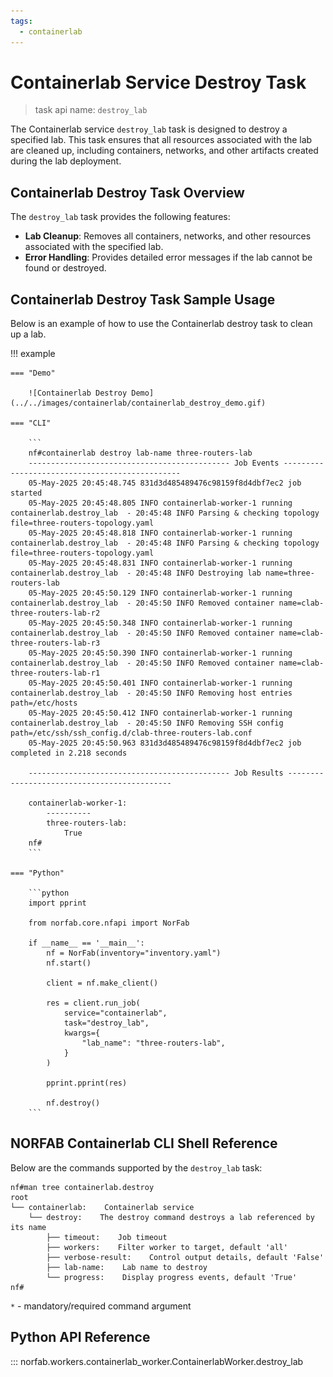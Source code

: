 ```yaml
---
tags:
  - containerlab
---
```


# Containerlab Service Destroy Task

> task api name: `destroy_lab`

The Containerlab service `destroy_lab` task is designed to destroy a specified lab. This task ensures that all resources associated with the lab are cleaned up, including containers, networks, and other artifacts created during the lab deployment.

## Containerlab Destroy Task Overview

The `destroy_lab` task provides the following features:

- **Lab Cleanup**: Removes all containers, networks, and other resources associated with the specified lab.
- **Error Handling**: Provides detailed error messages if the lab cannot be found or destroyed.

## Containerlab Destroy Task Sample Usage

Below is an example of how to use the Containerlab destroy task to clean up a lab.

!!! example

    === "Demo"

        ![Containerlab Destroy Demo](../../images/containerlab/containerlab_destroy_demo.gif)

    === "CLI"

        ```
        nf#containerlab destroy lab-name three-routers-lab
        --------------------------------------------- Job Events -----------------------------------------------
        05-May-2025 20:45:48.745 831d3d485489476c98159f8d4dbf7ec2 job started
        05-May-2025 20:45:48.805 INFO containerlab-worker-1 running containerlab.destroy_lab  - 20:45:48 INFO Parsing & checking topology file=three-routers-topology.yaml
        05-May-2025 20:45:48.818 INFO containerlab-worker-1 running containerlab.destroy_lab  - 20:45:48 INFO Parsing & checking topology file=three-routers-topology.yaml
        05-May-2025 20:45:48.831 INFO containerlab-worker-1 running containerlab.destroy_lab  - 20:45:48 INFO Destroying lab name=three-routers-lab
        05-May-2025 20:45:50.129 INFO containerlab-worker-1 running containerlab.destroy_lab  - 20:45:50 INFO Removed container name=clab-three-routers-lab-r2
        05-May-2025 20:45:50.348 INFO containerlab-worker-1 running containerlab.destroy_lab  - 20:45:50 INFO Removed container name=clab-three-routers-lab-r3
        05-May-2025 20:45:50.390 INFO containerlab-worker-1 running containerlab.destroy_lab  - 20:45:50 INFO Removed container name=clab-three-routers-lab-r1
        05-May-2025 20:45:50.401 INFO containerlab-worker-1 running containerlab.destroy_lab  - 20:45:50 INFO Removing host entries path=/etc/hosts
        05-May-2025 20:45:50.412 INFO containerlab-worker-1 running containerlab.destroy_lab  - 20:45:50 INFO Removing SSH config path=/etc/ssh/ssh_config.d/clab-three-routers-lab.conf
        05-May-2025 20:45:50.963 831d3d485489476c98159f8d4dbf7ec2 job completed in 2.218 seconds

        --------------------------------------------- Job Results --------------------------------------------

        containerlab-worker-1:
            ----------
            three-routers-lab:
                True
        nf#
        ```

    === "Python"

        ```python
        import pprint

        from norfab.core.nfapi import NorFab

        if __name__ == '__main__':
            nf = NorFab(inventory="inventory.yaml")
            nf.start()

            client = nf.make_client()

            res = client.run_job(
                service="containerlab",
                task="destroy_lab",
                kwargs={
                    "lab_name": "three-routers-lab",
                }
            )

            pprint.pprint(res)

            nf.destroy()
        ```

## NORFAB Containerlab CLI Shell Reference

Below are the commands supported by the `destroy_lab` task:

```
nf#man tree containerlab.destroy
root
└── containerlab:    Containerlab service
    └── destroy:    The destroy command destroys a lab referenced by its name
        ├── timeout:    Job timeout
        ├── workers:    Filter worker to target, default 'all'
        ├── verbose-result:    Control output details, default 'False'
        ├── lab-name:    Lab name to destroy
        └── progress:    Display progress events, default 'True'
nf#
```

``*`` - mandatory/required command argument

## Python API Reference

::: norfab.workers.containerlab_worker.ContainerlabWorker.destroy_lab